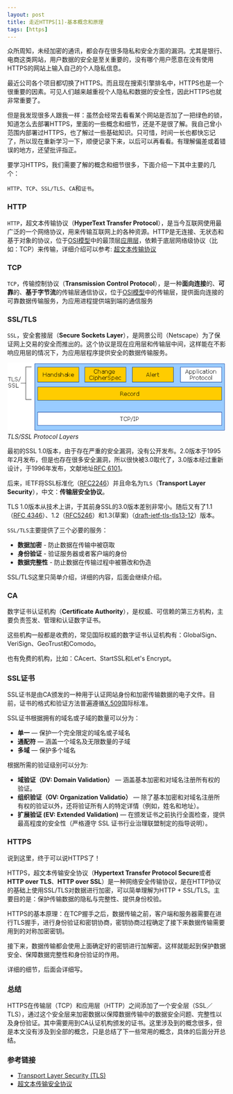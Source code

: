 ```yaml
---
layout: post
title: 走近HTTPS[1]-基本概念和原理
tags: [https]
---
```


众所周知，未经加密的通讯，都会存在很多隐私和安全方面的漏洞。尤其是银行、电商这类网站，用户数据的安全是至关重要的，没有哪个用户愿意在没有使用HTTPS的网站上输入自己的个人隐私信息。

最近公司各个项目都切换了HTTPS。而且现在搜索引擎排名中，HTTPS也是一个很重要的因素。可见人们越来越重视个人隐私和数据的安全性，因此HTTPS也就非常重要了。

但是我发现很多人跟我一样：虽然会经常去看看某个网站是否加了一把绿色的锁，知道怎么去部署HTTPS，里面的一些概念和细节，还是不是很了解。我自己曾小范围内部署过HTTPS，也了解过一些基础知识。只可惜，时间一长也都快忘记了，所以现在重新学习一下，顺便记录下来，以后可以再看看。有理解偏差或着错误的地方，还望批评指正。

要学习HTTPS，我们需要了解的概念和细节很多，下面介绍一下其中主要的几个：

`HTTP`、`TCP`、`SSL/TLS`、`CA`和`证书`。

### HTTP

`HTTP`，超文本传输协议（**HyperText Transfer Protocol**），是当今互联网使用最广泛的一个网络协议，用来传输互联网上的各种资源。HTTP是无连接、无状态和基于对象的协议，位于[OSI模型](https://zh.wikipedia.org/wiki/OSI%E6%A8%A1%E5%9E%8B)中的最顶层[应用层](https://zh.wikipedia.org/wiki/%E5%BA%94%E7%94%A8%E5%B1%82)，依赖于底层网络级协议（比如：TCP）来传输，详细介绍可以参考: [超文本传输协议](https://zh.wikipedia.org/wiki/%E8%B6%85%E6%96%87%E6%9C%AC%E4%BC%A0%E8%BE%93%E5%8D%8F%E8%AE%AE)



### TCP

`TCP`，传输控制协议（**Transmission Control Protocol**），是一种**面向连接**的、**可靠**的、**基于字节流**的传输层通信协议，位于[OSI模型](https://zh.wikipedia.org/wiki/OSI%E6%A8%A1%E5%9E%8B)中的传输层，提供面向连接的可靠数据传输服务，为应用进程提供端到端的通信服务



### SSL/TLS

`SSL`，安全套接层（**Secure Sockets Layer**），是网景公司（Netscape）为了保证网上交易的安全而推出的。这个协议是现在应用层和传输层中间，这样能在不影响应用层的情况下，为应用层程序提供安全的数据传输服务。

![SSL/TLS Layer](/images/content/article/https/IC197608.gif)
*TLS/SSL Protocol Layers*

最初的SSL 1.0版本，由于存在严重的安全漏洞，没有公开发布。2.0版本于1995年2月发布，但是也存在很多安全漏洞，所以很快被3.0取代了，3.0版本经过重新设计，于1996年发布，文献地址[RFC 6101](https://tools.ietf.org/html/rfc6101)。

后来，IETF将SSL标准化（[RFC2246](https://tools.ietf.org/html/rfc2246)）并且命名为`TLS`（**Transport Layer Security**），中文：**传输层安全协议**。

TLS 1.0版本从技术上讲，于其前身SSL的3.0版本差别非常小。随后又有了1.1（[RFC 4346](https://tools.ietf.org/html/rfc4346)）、1.2（[RFC5246](https://tools.ietf.org/html/rfc5246)）和1.3(草案)（[draft-ietf-tls-tls13-12](https://tools.ietf.org/html/draft-ietf-tls-tls13-12)）版本。

`SSL/TLS`主要提供了三个必要的服务：

* **数据加密** - 防止数据在传输中被窃取
* **身份验证** - 验证服务器或者客户端的身份
* **数据完整性** - 防止数据在传输过程中被篡改和伪造

SSL/TLS这里只简单介绍，详细的内容，后面会继续介绍。

### CA

数字证书认证机构（**Certificate Authority**），是权威、可信赖的第三方机构，主要负责签发、管理和认证数字证书。

这些机构一般都是收费的，常见国际权威的数字证书认证机构有：GlobalSign、VeriSign、GeoTrust和Comodo。

也有免费的机构，比如：CAcert、StartSSL和Let's Encrypt。

### SSL证书

SSL证书是由CA颁发的一种用于认证网站身份和加密传输数据的电子文件。目前，证书的格式和验证方法普遍遵循[X.509](https://en.wikipedia.org/wiki/X.509)国际标准。

SSL证书根据拥有的域名或子域的数量可以分为：

* **单一**  — 保护一个完全限定的域名或子域名
* **通配符** — 涵盖一个域名及无限数量的子域
* **多域**  — 保护多个域名

根据所需的验证级别可以分为:

* **域验证（DV: Domain Validation）** — 涵盖基本加密和对域名注册所有权的验证。
* **组织验证（OV: Organization Validatio）** — 除了基本加密和对域名注册所有权的验证以外，还将验证所有人的特定详情（例如，姓名和地址）。
* **扩展验证 (EV: Extended Validation)** — 在颁发证书之前执行全面检查，提供最高程度的安全性（严格遵守 SSL 证书行业治理联盟制定的指导说明）。


### HTTPS

说到这里，终于可以说HTTPS了！

HTTPS，超文本传输安全协议（**Hypertext Transfer Protocol Secure**或者**HTTP over TLS**、**HTTP over SSL**）是一种网络安全传输协议，是在HTTP协议的基础上使用SSL/TLS对数据进行加密，可以简单理解为HTTP + SSL/TLS。主要目的是：保护传输数据的隐私与完整性、提供身份校验。

HTTPS的基本原理：在TCP握手之后，数据传输之前，客户端和服务器需要在进行TLS握手，进行身份验证和密钥协商，密钥协商过程确定了接下来数据传输需要用到的对称加密密钥。

接下来，数据传输都会使用上面确定好的密钥进行加解密。这样就能起到保护数据安全、保障数据完整性和身份验证的作用。

详细的细节，后面会详细写。


### 总结


HTTPS在传输层（TCP）和应用层（HTTP）之间添加了一个安全层（SSL／TLS），通过这个安全层来加密数据以保障数据传输中的数据安全问题、完整性以及身份验证。其中需要用到CA认证机构颁发的证书。这里涉及到的概念很多，但是本文没有涉及到全部的概念，只是总结了下一些常用的概念，具体的后面分开总结。


### 参考链接

* [Transport Layer Security (TLS)](https://hpbn.co/transport-layer-security-tls/)
* [超文本传输安全协议](https://zh.wikipedia.org/wiki/%E8%B6%85%E6%96%87%E6%9C%AC%E4%BC%A0%E8%BE%93%E5%AE%89%E5%85%A8%E5%8D%8F%E8%AE%AE)
